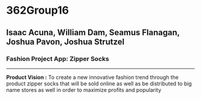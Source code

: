 # 362Group16
## Isaac Acuna, William Dam, Seamus Flanagan, Joshua Pavon, Joshua Strutzel
### Fashion Project App: Zipper Socks

---
**Product Vision :** To create a new innovative fashion trend through the product zipper socks that will be sold online as well as be distributed to big name stores as well in order to maximize profits and popularity
